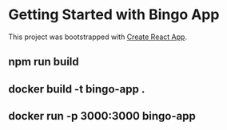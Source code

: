 # Getting Started with Bingo App

This project was bootstrapped with [Create React App](https://github.com/facebook/create-react-app).

## npm run build

## docker build -t bingo-app .

## docker run -p 3000:3000 bingo-app

